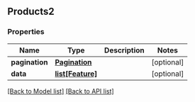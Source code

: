 ## Products2

### Properties
Name | Type | Description | Notes
------------ | ------------- | ------------- | -------------
**pagination** | [**Pagination**](#Pagination) |  | [optional] 
**data** | [**list[Feature]**](#Feature) |  | [optional] 

[[Back to Model list]](#documentation-for-models) [[Back to API list]](#documentation-for-api-endpoints)


